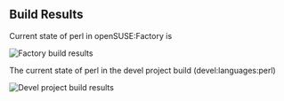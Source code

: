 
## Build Results

Current state of perl in openSUSE:Factory is

![Factory build results](https://br.opensuse.org/status/openSUSE:Factory/perl-Struct-Dumb/standard)

The current state of perl in the devel project build (devel:languages:perl)

![Devel project build results](https://br.opensuse.org/status/devel:languages:perl/perl-Struct-Dumb)


